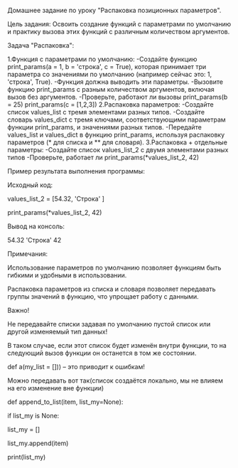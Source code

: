 Домашнее задание по уроку "Распаковка позиционных параметров".

Цель задания: Освоить создание функций с параметрами по умолчанию и практику вызова этих функций с различным количеством аргументов.

Задача "Распаковка":

1.Функция с параметрами по умолчанию:
  -Создайте функцию print_params(a = 1, b = 'строка', c = True), которая принимает три параметра со значениями по умолчанию (например сейчас это: 1, 'строка', True).
  -Функция должна выводить эти параметры.
  -Вызовите функцию print_params с разным количеством аргументов, включая вызов без аргументов.
  -Проверьте, работают ли вызовы print_params(b = 25) print_params(c = [1,2,3])
2.Распаковка параметров:
  -Создайте список values_list с тремя элементами разных типов.
  -Создайте словарь values_dict с тремя ключами, соответствующими параметрам функции print_params, и значениями разных типов.
  -Передайте values_list и values_dict в функцию print_params, используя распаковку параметров (* для списка и ** для словаря).
3.Распаковка + отдельные параметры:
  -Создайте список values_list_2 с двумя элементами разных типов
  -Проверьте, работает ли print_params(*values_list_2, 42)

Пример результата выполнения программы:

Исходный код:

values_list_2 = [54.32, 'Строка' ]

print_params(*values_list_2, 42)

Вывод на консоль:

54.32 'Строка' 42

Примечания:

Использование параметров по умолчанию позволяет функциям быть гибкими и удобными в использовании.

Распаковка параметров из списка и словаря позволяет передавать группы значений в функцию, что упрощает работу с данными.

Важно!

Не передавайте списки задавая по умолчанию пустой список или другой изменяемый тип данных!

В таком случае, если этот список будет изменён внутри функции, то на следующий вызов функции он останется в том же состоянии.

def a(my_list = [])) – это приводит к ошибкам!

Можно передавать вот так(список создаётся локально, мы не влияем на его изменение вне функции)

def append_to_list(item, list_my=None):

  if list_my is None:
  
   list_my = []
   
  list_my.append(item)
  
print(list_my)
